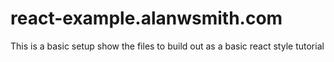 # react-example.alanwsmith.com

This is a basic setup show the files to build out 
as a basic react style tutorial


